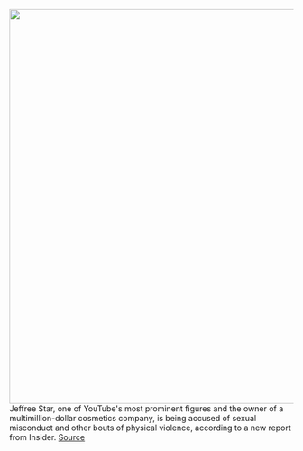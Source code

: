 <img src='https://cdn.vox-cdn.com/thumbor/idbpXOqlWZNyERdTUhCxOzma86o=/0x0:3000x2000/1200x800/filters:focal(1273x310:1753x790)/cdn.vox-cdn.com/uploads/chorus_image/image/67566573/675266312.jpg.0.jpg' width='700px' /><br/>
Jeffree Star, one of YouTube's most prominent figures and the owner of a multimillion-dollar cosmetics company, is being accused of sexual misconduct and other bouts of physical violence, according to a new report from Insider.
<a href='https://www.theverge.com/2020/10/1/21497302/jeffree-star-accusations-sexual-misconduct-violence-insider-history-myspace'> Source <a/>